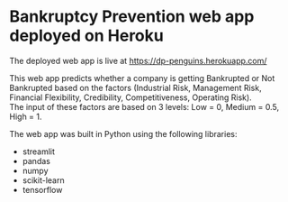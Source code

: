 # Bankruptcy Prevention web app deployed on Heroku


The deployed web app is live at https://dp-penguins.herokuapp.com/

This web app predicts whether a company is getting Bankrupted or Not Bankrupted based on the factors (Industrial Risk, Management Risk, Financial Flexibility, Credibility, Competitiveness, Operating Risk).<br>
The input of these factors are based on 3 levels: Low = 0, Medium = 0.5, High = 1.

The web app was built in Python using the following libraries:

- streamlit
- pandas
- numpy
- scikit-learn
- tensorflow
